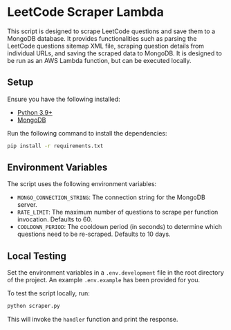 # LeetCode Scraper Lambda

This script is designed to scrape LeetCode questions and save them to a MongoDB database. It provides functionalities such as parsing the LeetCode questions sitemap XML file, scraping question details from individual URLs, and saving the scraped data to MongoDB. It is designed to be run as an AWS Lambda function, but can be executed locally.

## Setup

Ensure you have the following installed:

- [Python 3.9+](https://www.python.org/downloads/)
- [MongoDB](https://www.mongodb.com/try/download/community)

Run the following command to install the dependencies:

```bash
pip install -r requirements.txt
```

## Environment Variables

The script uses the following environment variables:

- `MONGO_CONNECTION_STRING`: The connection string for the MongoDB server.
- `RATE_LIMIT`: The maximum number of questions to scrape per function invocation. Defaults to 60.
- `COOLDOWN_PERIOD`: The cooldown period (in seconds) to determine which questions need to be re-scraped. Defaults to 10 days.

## Local Testing

Set the environment variables in a `.env.development` file in the root directory of the project. An example `.env.example` has been provided for you.

To test the script locally, run:

```bash
python scraper.py
```

This will invoke the `handler` function and print the response.
